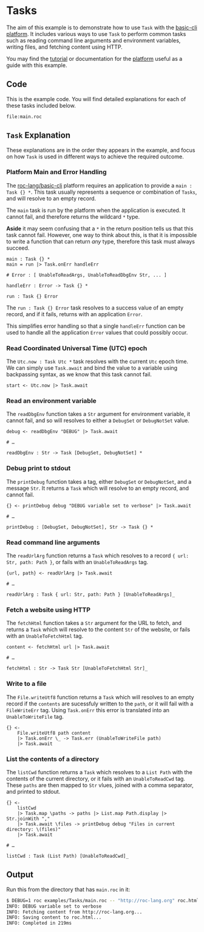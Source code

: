 # Tasks

The aim of this example is to demonstrate how to use `Task` with the [basic-cli platform](https://github.com/roc-lang/basic-cli). It includes various ways to use `Task` to perform common tasks such as reading command line arguments and environment variables, writing files, and fetching content using HTTP.

You may find the [tutorial](https://www.roc-lang.org/tutorial#tasks) or documentation for the [platform](https://www.roc-lang.org/packages/basic-cli/Task) useful as a guide with this example.

## Code

This is the example code. You will find detailed explanations for each of these tasks included below.

```roc
file:main.roc
```

## `Task` Explanation

These explanations are in the order they appears in the example, and focus on how `Task` is used in different ways to achieve the required outcome.

### Platform Main and Error Handling

The [roc-lang/basic-cli](https://github.com/roc-lang/basic-cli) platform requires an application to provide a `main : Task {} *`. This task usually represents a sequence or combination of `Tasks`, and will resolve to an empty record.

The `main` task is run by the platform when the application is executed. It cannot fail, and therefore returns the wildcard `*` type.

**Aside** it may seem confusing that a `*` in the return position tells us that this task cannot fail. However, one way to think about this, is that it is impossible to write a function that can return *any* type, therefore this task must always succeed.

```roc
main : Task {} *
main = run |> Task.onErr handleErr

# Error : [ UnableToReadArgs, UnableToReadDbgEnv Str, ... ]

handleErr : Error -> Task {} *

run : Task {} Error
```

The `run : Task {} Error` task resolves to a success value of an empty record, and if it fails, returns with an application `Error`.  

This simplifies error handling so that a single `handleErr` function can be used to handle all the application `Error` values that could possibly occur.

### Read Coordinated Universal Time (UTC) epoch

The `Utc.now : Task Utc *` task resolves with the current `Utc` epoch time. We can simply use `Task.await` and bind the value to a variable using backpassing syntax, as we know that this task cannot fail. 

```roc
start <- Utc.now |> Task.await
```

### Read an environment variable

The `readDbgEnv` function takes a `Str` argument for environment variable, it cannot fail, and so will resolves to either a `DebugSet` or `DebugNotSet` value.

```roc
debug <- readDbgEnv "DEBUG" |> Task.await

# …

readDbgEnv : Str -> Task [DebugSet, DebugNotSet] *
```

### Debug print to stdout

The `printDebug` function takes a tag, either `DebugSet` or `DebugNotSet`, and a message `Str`. It returns a `Task` which will resolve to an empty record, and cannot fail.

```roc
{} <- printDebug debug "DEBUG variable set to verbose" |> Task.await

# …

printDebug : [DebugSet, DebugNotSet], Str -> Task {} *
```

### Read command line arguments

The `readUrlArg` function returns a `Task` which resolves to a record `{ url: Str, path: Path }`, or fails with an `UnableToReadArgs` tag.

```roc
{url, path} <- readUrlArg |> Task.await

# …

readUrlArg : Task { url: Str, path: Path } [UnableToReadArgs]_
```

### Fetch a website using HTTP

The `fetchHtml` function takes a `Str` argument for the URL to fetch, and returns a `Task` which will resolve to the content `Str` of the website, or fails with an `UnableToFetchHtml` tag.

```roc
content <- fetchHtml url |> Task.await

# …

fetchHtml : Str -> Task Str [UnableToFetchHtml Str]_
```

### Write to a file

The `File.writeUtf8` function returns a `Task` which will resolves to an empty record if the `contents` are sucessfuly written to the `path`, or it will fail with a `FileWriteErr` tag. Using `Task.onErr` this error is translated into an `UnableToWriteFile` tag.

```roc
{} <- 
    File.writeUtf8 path content 
    |> Task.onErr \_ -> Task.err (UnableToWriteFile path)
    |> Task.await
```

### List the contents of a directory

The `listCwd` function returns a `Task` which resolves to a `List Path` with the contents of the current directory, or it fails with an `UnableToReadCwd` tag. These `paths` are then mapped to `Str` vlues, joined with a comma separator, and printed to stdout.  

```roc
{} <- 
    listCwd 
    |> Task.map \paths -> paths |> List.map Path.display |> Str.joinWith ","
    |> Task.await \files -> printDebug debug "Files in current directory: \(files)"
    |> Task.await

# …

listCwd : Task (List Path) [UnableToReadCwd]_
```

## Output

Run this from the directory that has `main.roc` in it:

```sh
$ DEBUG=1 roc examples/Tasks/main.roc -- "http://roc-lang.org" roc.html
INFO: DEBUG variable set to verbose
INFO: Fetching content from http://roc-lang.org...
INFO: Saving content to roc.html...
INFO: Completed in 219ms
```
